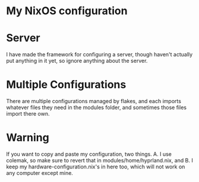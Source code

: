 My NixOS configuration
=====================
# Server
I have made the framework for configuring a server, though haven't actually put anything in it yet, so ignore anything about the server.
# Multiple Configurations
There are multiple configurations managed by flakes, and each imports whatever files they need in the modules folder, and sometimes those files import there own.
# Warning
If you want to copy and paste my configuration, two things. A. I use colemak, so make sure to revert that in modules/home/hyprland.nix, and B. I keep my hardware-configuration.nix's in here too, which will not work on any computer except mine.
